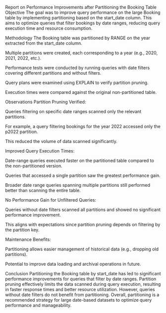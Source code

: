 Report on Performance Improvements after Partitioning the Booking Table
Objective
The goal was to improve query performance on the large Booking table by implementing partitioning based on the start_date column. This aims to optimize queries that filter bookings by date ranges, reducing query execution time and resource consumption.

Methodology
The Booking table was partitioned by RANGE on the year extracted from the start_date column.

Multiple partitions were created, each corresponding to a year (e.g., 2020, 2021, 2022, etc.).

Performance tests were conducted by running queries with date filters covering different partitions and without filters.

Query plans were examined using EXPLAIN to verify partition pruning.

Execution times were compared against the original non-partitioned table.

Observations
Partition Pruning Verified:

Queries filtering on specific date ranges scanned only the relevant partitions.

For example, a query filtering bookings for the year 2022 accessed only the p2022 partition.

This reduced the volume of data scanned significantly.

Improved Query Execution Times:

Date-range queries executed faster on the partitioned table compared to the non-partitioned version.

Queries that accessed a single partition saw the greatest performance gain.

Broader date range queries spanning multiple partitions still performed better than scanning the entire table.

No Performance Gain for Unfiltered Queries:

Queries without date filters scanned all partitions and showed no significant performance improvement.

This aligns with expectations since partition pruning depends on filtering by the partition key.

Maintenance Benefits:

Partitioning allows easier management of historical data (e.g., dropping old partitions).

Potential to improve data loading and archival operations in future.

Conclusion
Partitioning the Booking table by start_date has led to significant performance improvements for queries that filter by date ranges. Partition pruning effectively limits the data scanned during query execution, resulting in faster response times and better resource utilization. However, queries without date filters do not benefit from partitioning. Overall, partitioning is a recommended strategy for large date-based datasets to optimize query performance and manageability.